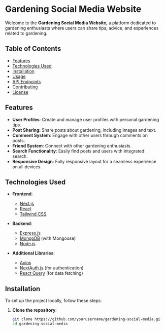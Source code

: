 # Gardening Social Media Website

Welcome to the **Gardening Social Media Website**, a platform dedicated to gardening enthusiasts where users can share tips, advice, and experiences related to gardening.

## Table of Contents

- [Features](#features)
- [Technologies Used](#technologies-used)
- [Installation](#installation)
- [Usage](#usage)
- [API Endpoints](#api-endpoints)
- [Contributing](#contributing)
- [License](#license)

## Features

- **User Profiles**: Create and manage user profiles with personal gardening tips.
- **Post Sharing**: Share posts about gardening, including images and text.
- **Comment System**: Engage with other users through comments on posts.
- **Friend System**: Connect with other gardening enthusiasts.
- **Search Functionality**: Easily find posts and users with integrated search.
- **Responsive Design**: Fully responsive layout for a seamless experience on all devices.

## Technologies Used

- **Frontend**: 
  - [Next.js](https://nextjs.org/)
  - [React](https://reactjs.org/)
  - [Tailwind CSS](https://tailwindcss.com/)
  
- **Backend**:
  - [Express.js](https://expressjs.com/)
  - [MongoDB](https://www.mongodb.com/) (with Mongoose)
  - [Node.js](https://nodejs.org/)

- **Additional Libraries**:
  - [Axios](https://axios-http.com/)
  - [NextAuth.js](https://next-auth.js.org/) (for authentication)
  - [React Query](https://react-query.tanstack.com/) (for data fetching)

## Installation

To set up the project locally, follow these steps:

1. **Clone the repository**:
   ```bash
   git clone https://github.com/yourusername/gardening-social-media.git
   cd gardening-social-media
